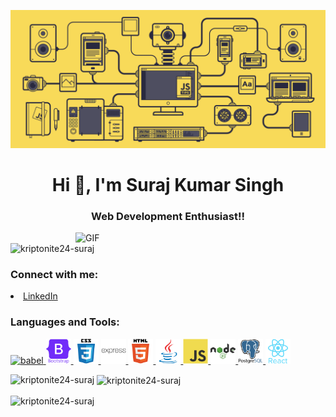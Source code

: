 ![logo](https://github.com/Kriptonite24-suraj/Kriptonite24-suraj/blob/main/banner.gif)
<h1 align="center">Hi 👋, I'm Suraj Kumar Singh</h1>
<h3 align="center">Web Development Enthusiast!!</h3>
<img align="right" alt="GIF" width="400px" src="https://media.giphy.com/media/v1.Y2lkPTc5MGI3NjExOGxjMXU3ZnEzdHBhazN5MmpieWV4cTJhNW9saGlxMGV4a3E5MDM1MiZlcD12MV9pbnRlcm5hbF9naWZfYnlfaWQmY3Q9Zw/qgQUggAC3Pfv687qPC/giphy.gif">
<p align="left"> <img src="https://komarev.com/ghpvc/?username=kriptonite24-suraj&label=Profile%20views&color=0e75b6&style=flat" alt="kriptonite24-suraj" /> </p>

<h3 align="left">Connect with me: </h3>
<li><a href="https://www.linkedin.com/in/suraj-singh-741029236/">LinkedIn</a></li>
<p align="left">
</p>

<h3 align="left">Languages and Tools:</h3>
<p align="left"> <a href="https://babeljs.io/" target="_blank" rel="noreferrer"> <img src="https://www.vectorlogo.zone/logos/babeljs/babeljs-icon.svg" alt="babel" width="40" height="40"/> </a> <a href="https://getbootstrap.com" target="_blank" rel="noreferrer"> <img src="https://raw.githubusercontent.com/devicons/devicon/master/icons/bootstrap/bootstrap-plain-wordmark.svg" alt="bootstrap" width="40" height="40"/> </a> <a href="https://www.w3schools.com/css/" target="_blank" rel="noreferrer"> <img src="https://raw.githubusercontent.com/devicons/devicon/master/icons/css3/css3-original-wordmark.svg" alt="css3" width="40" height="40"/> </a> <a href="https://expressjs.com" target="_blank" rel="noreferrer"> <img src="https://raw.githubusercontent.com/devicons/devicon/master/icons/express/express-original-wordmark.svg" alt="express" width="40" height="40"/> </a> <a href="https://www.w3.org/html/" target="_blank" rel="noreferrer"> <img src="https://raw.githubusercontent.com/devicons/devicon/master/icons/html5/html5-original-wordmark.svg" alt="html5" width="40" height="40"/> </a> <a href="https://www.java.com" target="_blank" rel="noreferrer"> <img src="https://raw.githubusercontent.com/devicons/devicon/master/icons/java/java-original.svg" alt="java" width="40" height="40"/> </a> <a href="https://developer.mozilla.org/en-US/docs/Web/JavaScript" target="_blank" rel="noreferrer"> <img src="https://raw.githubusercontent.com/devicons/devicon/master/icons/javascript/javascript-original.svg" alt="javascript" width="40" height="40"/> </a> <a href="https://nodejs.org" target="_blank" rel="noreferrer"> <img src="https://raw.githubusercontent.com/devicons/devicon/master/icons/nodejs/nodejs-original-wordmark.svg" alt="nodejs" width="40" height="40"/> </a> <a href="https://www.postgresql.org" target="_blank" rel="noreferrer"> <img src="https://raw.githubusercontent.com/devicons/devicon/master/icons/postgresql/postgresql-original-wordmark.svg" alt="postgresql" width="40" height="40"/> </a> <a href="https://reactjs.org/" target="_blank" rel="noreferrer"> <img src="https://raw.githubusercontent.com/devicons/devicon/master/icons/react/react-original-wordmark.svg" alt="react" width="40" height="40"/> </a> </p>

<p><img align="left" src="https://github-readme-stats.vercel.app/api/top-langs?username=kriptonite24-suraj&show_icons=true&locale=en&layout=compact" alt="kriptonite24-suraj" /></p>

<p>&nbsp;<img align="center" src="https://github-readme-stats.vercel.app/api?username=kriptonite24-suraj&show_icons=true&locale=en" alt="kriptonite24-suraj" /></p>

<p><img align="center" src="https://github-readme-streak-stats.herokuapp.com/?user=kriptonite24-suraj&" alt="kriptonite24-suraj" /></p>
